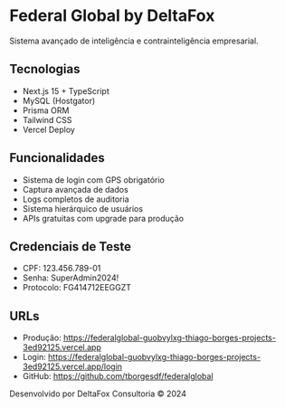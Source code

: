 # Federal Global by DeltaFox

Sistema avançado de inteligência e contrainteligência empresarial.

## Tecnologias

- Next.js 15 + TypeScript
- MySQL (Hostgator)
- Prisma ORM
- Tailwind CSS
- Vercel Deploy

## Funcionalidades

- Sistema de login com GPS obrigatório
- Captura avançada de dados
- Logs completos de auditoria
- Sistema hierárquico de usuários
- APIs gratuitas com upgrade para produção

## Credenciais de Teste

- CPF: 123.456.789-01
- Senha: SuperAdmin2024!
- Protocolo: FG414712EEGGZT

## URLs

- Produção: https://federalglobal-guobvylxg-thiago-borges-projects-3ed92125.vercel.app
- Login: https://federalglobal-guobvylxg-thiago-borges-projects-3ed92125.vercel.app/login
- GitHub: https://github.com/tborgesdf/federalglobal

Desenvolvido por DeltaFox Consultoria © 2024




